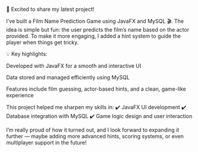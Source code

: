 🚀 Excited to share my latest project!

I’ve built a Film Name Prediction Game using JavaFX and MySQL 🎬.
The idea is simple but fun: the user predicts the film’s name based on the actor provided. To make it more engaging, I added a hint system to guide the player when things get tricky.

💡 Key highlights:

Developed with JavaFX for a smooth and interactive UI

Data stored and managed efficiently using MySQL

Features include film guessing, actor-based hints, and a clean, game-like experience

This project helped me sharpen my skills in:
✔️ JavaFX UI development
✔️ Database integration with MySQL
✔️ Game logic design and user interaction

I’m really proud of how it turned out, and I look forward to expanding it further — maybe adding more advanced hints, scoring systems, or even multiplayer support in the future!

